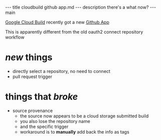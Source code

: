 --- title
cloudbuild github app.md
--- description
there's a what now?
--- main


[Google Cloud Build](https://cloud.google.com/cloud-build/)
recently got a new
[Github App](https://github.com/marketplace/google-cloud-build)

This is apparently different from the old
oauth2 connect repository workflow

# _new_ things

- directly select a repository, no need to connect
- pull request trigger

# things that _broke_

- source provenance
  - the source now appears to be a cloud storage submitted build
  - you also lose the repository name
  - and the specific trigger
  - workaround is to **manually** add back the info as tags
